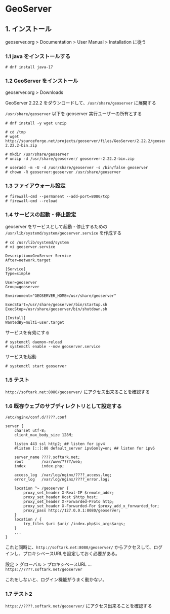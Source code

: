 # GeoServer

## 1. インストール

geoserver.org > Documentation > User Manual > Installation に従う

### 1.1 java をインストールする

```
# dnf install java-17
```

### 1.2 GeoServer をインストール

geoserver.org > Downloads

GeoServer 2.22.2 をダウンロードして、`/usr/share/geoserver` に展開する

`/usr/share/geoserver` 以下を geoserver 実行ユーザーの所有とする

```
# dnf install -y wget unzip

# cd /tmp
# wget http://sourceforge.net/projects/geoserver/files/GeoServer/2.22.2/geoserver-2.22.2-bin.zip

# mkdir /usr/share/geoserver
# unzip -d /usr/share/geoserver/ geoserver-2.22.2-bin.zip

# useradd -m -U -d /usr/share/geoserver -s /bin/false geoserver
# chown -R geoserver:geoserver /usr/share/geoserver

```

### 1.3 ファイアウォール設定

```
# firewall-cmd --permanent --add-port=8080/tcp
# firewall-cmd --reload
```

### 1.4 サービスの起動・停止設定

geoserver をサービスとして起動・停止するための `/usr/lib/systemd/system/geoserver.service` を作成する

```
# cd /usr/lib/systemd/system
# vi geoserver.service
```

```
Description=GeoServer Service
After=network.target

[Service]
Type=simple

User=geoserver
Group=geoserver

Environment="GEOSERVER_HOME=/usr/share/geoserver"

ExecStart=/usr/share/geoserver/bin/startup.sh
ExecStop=/usr/share/geoserver/bin/shutdown.sh

[Install]
WantedBy=multi-user.target
```

サービスを有効にする

```
# systemctl daemon-reload
# systemctl enable --now geoserver.service
```

サービスを起動

```
# systemctl start geoserver
```

### 1.5 テスト

`http://softark.net:8080/geoserver/` にアクセス出来ることを確認する

### 1.6 既存ウェブのサブディレクトリとして設定する

`/etc/nginx/conf.d/????.conf`

```
server {
    charset utf-8;
    client_max_body_size 128M;

    listen 443 ssl http2; ## listen for ipv4
    #listen [::]:80 default_server ipv6only=on; ## listen for ipv6

    server_name ????.softark.net;
    root        /var/www/????/web;
    index       index.php;

    access_log  /var/log/nginx/????_access.log;
    error_log   /var/log/nginx/????_error.log;

    location ^~ /geoserver {
        proxy_set_header X-Real-IP $remote_addr;
        proxy_set_header Host $http_host;
        proxy_set_header X-Forwarded-Proto http;
        proxy_set_header X-Forwarded-For $proxy_add_x_forwarded_for;
        proxy_pass http://127.0.0.1:8080/geoserver;
    }
    location / {
        try_files $uri $uri/ /index.php$is_args$args;
    }
    ...
}
```

これと同時に、`http://softark.net:8080/geoserver/` からアクセスして、ログインし、プロキシベースURLを設定しておく必要がある。

設定 > グローバル > プロキシベースURL ... `https://????.softark.net/geoserver`

これをしないと、ログイン機能がうまく動かない。

### 1.7 テスト2

`https://????.softark.net/geoserver/` にアクセス出来ることを確認する

